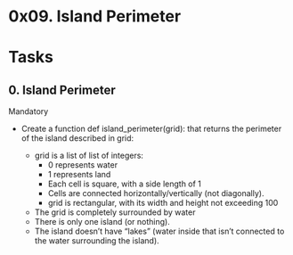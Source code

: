 # 0x09. Island Perimeter

# Tasks
## 0. Island Perimeter

Mandatory
- Create a function def island_perimeter(grid): that returns the perimeter of the island described in grid:

	* grid is a list of list of integers:
		- 0 represents water
		- 1 represents land
		- Each cell is square, with a side length of 1
		- Cells are connected horizontally/vertically (not diagonally).
		- grid is rectangular, with its width and height not exceeding 100
	* The grid is completely surrounded by water
	* There is only one island (or nothing).
	* The island doesn’t have “lakes” (water inside that isn’t connected to the water surrounding the island).

